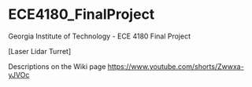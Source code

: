 # ECE4180_FinalProject
Georgia Institute of Technology - ECE 4180 Final Project

[Laser Lidar Turret]

Descriptions on the Wiki page
https://www.youtube.com/shorts/Zwwxa-yJVOc
